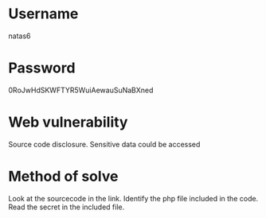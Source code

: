 # Username
natas6
# Password
0RoJwHdSKWFTYR5WuiAewauSuNaBXned
# Web vulnerability
Source code disclosure. Sensitive data could be accessed
# Method of solve
Look at the sourcecode in the link. Identify the php file included in the code. Read the secret in the included file.

